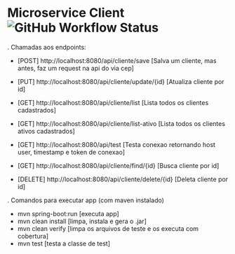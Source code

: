 # Microservice Client ![GitHub Workflow Status](https://img.shields.io/github/actions/workflow/status/eng-ivan/crud/maven.yml)

. Chamadas aos endpoints:

- [POST] http://localhost:8080/api/cliente/save [Salva um cliente, mas antes, faz um request na api do via cep]

- [PUT] http://localhost:8080/api/cliente/update/{id} [Atualiza cliente por id]

- [GET] http://localhost:8080/api/cliente/list [Lista todos os clientes cadastrados]

- [GET] http://localhost:8080/api/cliente/list-ativo [Lista todos os clientes ativos cadastrados]

- [GET] http://localhost:8080/api/test [Testa conexao retornando host user, timestamp e token de conexao]

- [GET] http://localhost:8080/api/cliente/find/{id} [Busca cliente por id]

- [DELETE] http://localhost:8080/api/cliente/delete/{id} [Deleta cliente por id]

 . Comandos para executar app (com maven instalado)
  - mvn spring-boot:run [executa app]
  - mvn clean install [limpa, instala e gera o .jar]
  - mvn clean verify [limpa os arquivos de teste e os executa com cobertura]
  - mvn test [testa a classe de test]